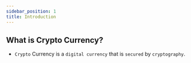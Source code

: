 ```yaml
---
sidebar_position: 1
title: Introduction
---
```


## What is Crypto Currency?

- `Crypto` Currency is a `digital currency` that is `secured` by `cryptography`.
